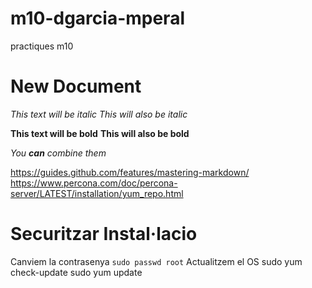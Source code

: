# m10-dgarcia-mperal
practiques m10

# New Document
*This text will be italic*
_This will also be italic_

**This text will be bold**
__This will also be bold__

_You **can** combine them_

https://guides.github.com/features/mastering-markdown/
https://www.percona.com/doc/percona-server/LATEST/installation/yum_repo.html

# Securitzar Instal·lacio
Canviem la contrasenya
```sudo passwd root```
Actualitzem el OS
sudo yum check-update
sudo yum update
